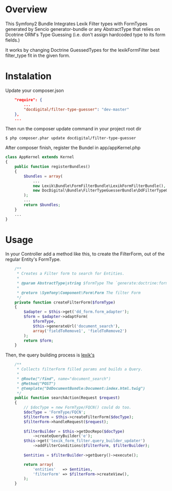 Overview
========

This Symfony2 Bundle Integrates Lexik Filter types with FormTypes generated by Sencio
generator-bundle or any AbstractType that relies on Dcotrine ORM's Type Guessing 
(i.e. don't assign hardcoded type to its form fields.)

It works by changing Doctrine GuessedTypes for the lexikFormFilter best filter_type 
fit in the given form.

Instalation
===========

Update your composer.json
```json
    "require": {
        ...
        "docdigital/filter-type-guesser": "dev-master"
    },
    ...
```
Then run the composer update command in your project root dir
```
$ php composer.phar update docdigital/filter-type-guesser
```

After composer finish, register the Bundel in app/appKernel.php
```php
class AppKernel extends Kernel
{
    public function registerBundles()
    {
        $bundles = array(
            ...
            new Lexik\Bundle\FormFilterBundle\LexikFormFilterBundle(),
            new DocDigital\Bundle\FilterTypeGuesserBundle\DdFilterTypeGuesserBundle(),
        );
        ...
        return $bundles;
    }
    ...
}
```

Usage
=====

In your Controller add a method like this, to create the FilterForm, out of the regular Entity's FormType.

```php
    /**
     * Creates a Filter form to search for Entities.
     *
     * @param AbstractType|string $formType The `generate:doctrine:form` generated Type or its FQCN.
     *
     * @return \Symfony\Component\Form\Form The filter Form
     */
    private function createFilterForm($formType)
    {
        $adapter = $this->get('dd_form.form_adapter');
        $form = $adapter->adaptForm(
            $formType,
            $this->generateUrl('document_search'),
            array('fieldToRemove1', 'fieldToRemove2')
        );
        return $form;
    }
```

Then, the query building process is [lexik's](https://github.com/lexik/LexikFormFilterBundle/blob/master/Resources/doc/index.md#simple-example)
```php
    /**
     * Collects filterForm filled params and builds a Query.
     * 
     * @Route("/find", name="document_search")
     * @Method("POST")
     * @template("DdDocumentBundle:Document:index.html.twig")
     */
    public function searchAction(Request $request)
    {
        // $docType = new FormType/FQCN() could do too.
        $docType = 'FormType/FQCN';
        $filterForm = $this->createFilterForm($docType);
        $filterForm->handleRequest($request);
        
        $filterBuilder = $this->getDocRepo($docType)
            ->createQueryBuilder('e');
        $this->get('lexik_form_filter.query_builder_updater')
            ->addFilterConditions($filterForm, $filterBuilder);
        
        $entities = $filterBuilder->getQuery()->execute();

        return array(
            'entities'   => $entities,
            'filterForm' => $filterForm->createView(),
        );
    }
```
